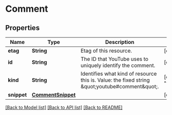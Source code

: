 # Comment

## Properties
Name | Type | Description | Notes
------------ | ------------- | ------------- | -------------
**etag** | **String** | Etag of this resource. | [optional] 
**id** | **String** | The ID that YouTube uses to uniquely identify the comment. | [optional] 
**kind** | **String** | Identifies what kind of resource this is. Value: the fixed string \&quot;youtube#comment\&quot;. | [optional] [default to "youtube#comment"]
**snippet** | [**CommentSnippet**](CommentSnippet.md) |  | [optional] 

[[Back to Model list]](../README.md#documentation-for-models) [[Back to API list]](../README.md#documentation-for-api-endpoints) [[Back to README]](../README.md)


